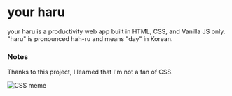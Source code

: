 # your haru

your haru is a productivity web app built in HTML, CSS, and Vanilla JS only.\
"haru" is pronounced hah-ru and means "day" in Korean.

### Notes

Thanks to this project, I learned that I'm not a fan of CSS.

![CSS meme](https://img-9gag-fun.9cache.com/photo/a1rQGo8_460s.jpg)
